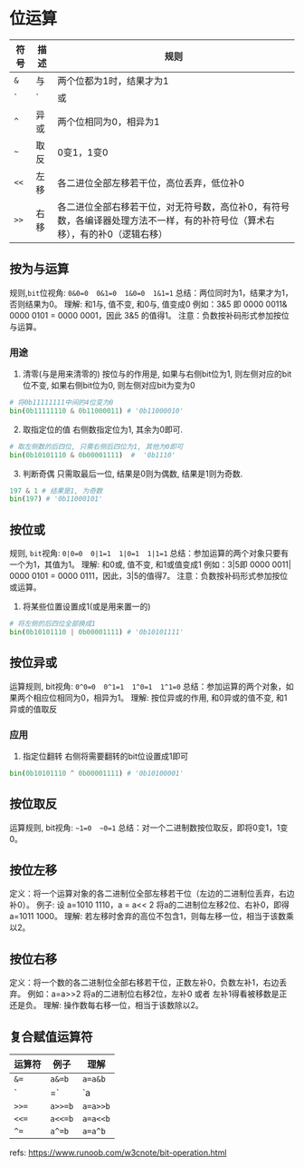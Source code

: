 # 位运算



符号|描述|规则
--|--|--
`&`|与|两个位都为1时，结果才为1
`|`|或|两个位都为0时，结果才为0
`^`|异或|两个位相同为0，相异为1
`~`|取反|0变1，1变0
`<<`|左移|各二进位全部左移若干位，高位丢弃，低位补0
`>>`|右移|各二进位全部右移若干位，对无符号数，高位补0，有符号数，各编译器处理方法不一样，有的补符号位（算术右移），有的补0（逻辑右移）


## 按为与运算
规则,`bit`位视角:
`0&0=0  0&1=0  1&0=0  1&1=1`
总结：两位同时为1，结果才为1，否则结果为0。
理解: 和1与, 值不变, 和0与, 值变成0
例如：3&5 即 0000 0011& 0000 0101 = 0000 0001，因此 3&5 的值得1。
注意：负数按补码形式参加按位与运算。

### 用途

1. 清零(与是用来清零的)
按位与的作用是, 如果与右侧bit位为1, 则左侧对应的bit位不变, 如果右侧bit位为0, 则左侧对应bit为变为0
```python
# 将0b11111111中间的4位变为0
bin(0b11111110 & 0b11000011) # '0b11000010'
```

2. 取指定位的值
右侧数指定位为1, 其余为0即可.
```python
# 取左侧数的后四位, 只需右侧后四位为1, 其他为0即可
bin(0b10101110 & 0b00001111)  #  '0b1110'
```

3. 判断奇偶
只需取最后一位, 结果是0则为偶数, 结果是1则为奇数.
```python
197 & 1 # 结果是1, 为奇数
bin(197) # '0b11000101'
```

## 按位或
规则, `bit`视角:
`0|0=0  0|1=1  1|0=1  1|1=1`
总结：参加运算的两个对象只要有一个为1，其值为1。
理解: 和0或, 值不变, 和1或值变成1
例如：3|5即 0000 0011| 0000 0101 = 0000 0111，因此，3|5的值得7。
注意：负数按补码形式参加按位或运算。

1. 将某些位置设置成1(或是用来置一的)

```python
# 将左侧的后四位全部换成1
bin(0b10101110 | 0b00001111) # '0b10101111'
```


## 按位异或
运算规则, bit视角:
`0^0=0  0^1=1  1^0=1  1^1=0`
总结：参加运算的两个对象，如果两个相应位相同为0，相异为1。
理解: 按位异或的作用, 和0异或的值不变, 和1异或的值取反
### 应用
1. 指定位翻转
右侧将需要翻转的bit位设置成1即可
```python
bin(0b10101110 ^ 0b00001111) # '0b10100001'
```


## 按位取反
运算规则, bit视角:
`~1=0  ~0=1`
总结：对一个二进制数按位取反，即将0变1，1变0。


## 按位左移
定义：将一个运算对象的各二进制位全部左移若干位（左边的二进制位丢弃，右边补0）。
例子: 设 a=1010 1110，a = a<< 2 将a的二进制位左移2位、右补0，即得a=1011 1000。
理解: 若左移时舍弃的高位不包含1，则每左移一位，相当于该数乘以2。

## 按位右移

定义：将一个数的各二进制位全部右移若干位，正数左补0，负数左补1，右边丢弃。
例如：a=a>>2 将a的二进制位右移2位，左补0 或者 左补1得看被移数是正还是负。
理解: 操作数每右移一位，相当于该数除以2。

## 复合赋值运算符
运算符|例子|理解
--|--|--
`&=`|`a&=b`|`a=a&b`
`|=`|`a|=b`|`a=a|b`
`>>=`|`a>>=b`|`a=a>>b`
`<<=`|`a<<=b`|`a=a<<b`
`^=`|`a^=b`|`a=a^b`


refs:
https://www.runoob.com/w3cnote/bit-operation.html